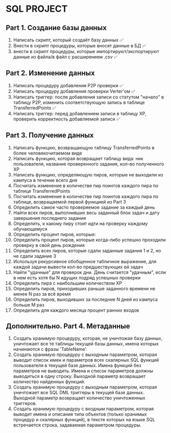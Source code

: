 # SQL PROJECT
## Part 1. Создание базы данных
1) Написать скрипт, который создаёт базу данных :white_check_mark:
2) Внести в скрипт процедуры, которые вносят данные в БД :white_check_mark:
3) внести в скрипт процедуры, которые импортируют/экспортируют данные из файла/в файл с расширением .csv :white_check_mark:
## Part 2. Изменение данных
1) Написать процедуру добавления P2P проверки :white_check_mark:
2) Написать процедуру добавления проверки Verter'ом :white_check_mark:
3) Написать триггер: после добавления записи со статутом "начало" в таблицу P2P, изменить соответствующую запись в таблице TransferredPoints :white_check_mark:
4) Написать триггер: перед добавлением записи в таблицу XP, проверить корректность добавляемой записи :white_check_mark:
## Part 3. Получение данных
1) Написать функцию, возвращающую таблицу TransferredPoints в более человекочитаемом виде
2) Написать функцию, которая возвращает таблицу вида: ник пользователя, название проверенного задания, кол-во полученного XP
3) Написать функцию, определяющую пиров, которые не выходили из кампуса в течение всего дня
4) Посчитать изменение в количестве пир поинтов каждого пира по таблице TransferredPoints
5) Посчитать изменение в количестве пир поинтов каждого пира по таблице, возвращаемой первой функцией из Part 3
6) Определить самое часто проверяемое задание за каждый день
7) Найти всех пиров, выполнивших весь заданный блок задач и дату завершения последнего задания
8) Определить, к какому пиру стоит идти на проверку каждому обучающемуся
9) Определить процент пиров, которые:
10) Определить процент пиров, которые когда-либо успешно проходили проверку в свой день рождения
11) Определить всех пиров, которые сдали заданные задания 1 и 2, но не сдали задание 3
12) Используя рекурсивное обобщенное табличное выражение, для каждой задачи вывести кол-во предшествующих ей задач
13) Найти "удачные" для проверок дни. День считается "удачным", если в нем есть хотя бы N идущих подряд успешных проверки
14) Определить пира с наибольшим количеством XP
15) Определить пиров, приходивших раньше заданного времени не менее N раз за всё время
16) Определить пиров, выходивших за последние N дней из кампуса больше M раз
17) Определить для каждого месяца процент ранних входов
## Дополнительно. Part 4. Метаданные
1) Создать хранимую процедуру, которая, не уничтожая базу данных, уничтожает все те таблицы текущей базы данных, имена которых начинаются с фразы 'TableName'.
2) Создать хранимую процедуру с выходным параметром, которая выводит список имен и параметров всех скалярных SQL функций пользователя в текущей базе данных. Имена функций без параметров не выводить. Имена и список параметров должны выводиться в одну строку. Выходной параметр возвращает количество найденных функций.
3) Создать хранимую процедуру с выходным параметром, которая уничтожает все SQL DML триггеры в текущей базе данных. Выходной параметр возвращает количество уничтоженных триггеров.
4) Создать хранимую процедуру с входным параметром, которая выводит имена и описания типа объектов (только хранимых процедур и скалярных функций), в тексте которых на языке SQL встречается строка, задаваемая параметром процедуры.
